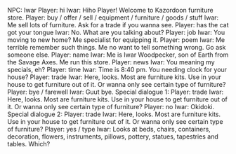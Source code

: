 NPC: Iwar
Player: hi
Iwar: Hiho Player! Welcome to Kazordoon furniture store.
Player: buy / offer / sell / equipment / furniture / goods / stuff
Iwar: Me sell lots of furniture. Ask for a trade if you wanna see.
Player: has the cat got your tongue
Iwar: No. What are you talking about?
Player: job
Iwar: You moving to new home? Me specialist for equipping it.
Player: poem
Iwar: Me terrible remember such things. Me no want to tell something wrong. Go ask someone else.
Player: name
Iwar: Me is Iwar Woodpecker, son of Earth from the Savage Axes. Me run this store.
Player: news
Iwar: You meaning my specials, eh?
Player: time
Iwar: Time is 8:40 pm. You needing clock for your house?
Player: trade
Iwar: Here, looks. Most are furniture kits. Use in your house to get furniture out of it. Or wanna only see certain type of furniture?
Player: bye / farewell
Iwar: Guut bye.
Special dialogue 1:
Player: trade
Iwar: Here, looks. Most are furniture kits. Use in your house to get furniture out of it. Or wanna only see certain type of furniture?
Player: no
Iwar: Okidoki.
Special dialogue 2:
Player: trade
Iwar: Here, looks. Most are furniture kits. Use in your house to get furniture out of it. Or wanna only see certain type of furniture?
Player: yes / type
Iwar: Looks at beds, chairs, containers, decoration, flowers, instruments, pillows, pottery, statues, tapestries and tables. Which?